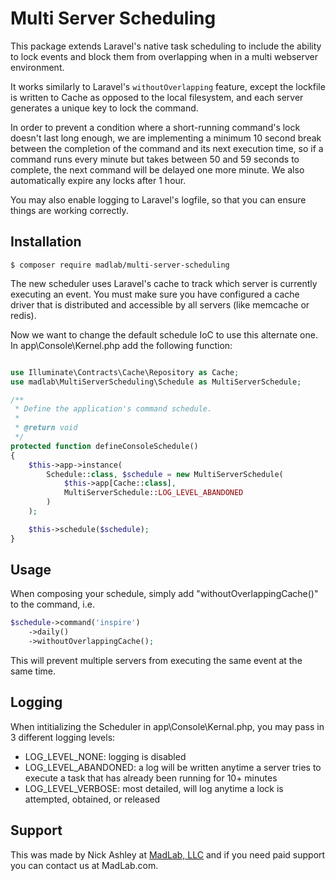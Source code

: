 # Multi Server Scheduling

This package extends Laravel's native task scheduling to include the ability to lock events and block them from overlapping when in a multi webserver environment.

It works similarly to Laravel's `withoutOverlapping` feature, except the lockfile is written to Cache as opposed to the local filesystem, and each server generates a unique key to lock the command.

In order to prevent a condition where a short-running command's lock doesn't last long enough, we are implementing a minimum 10 second break between the completion of the command and its next execution time, so if a command runs every minute but takes between 50 and 59 seconds to complete, the next command will be delayed one more minute. We also automatically expire any locks after 1 hour.

You may also enable logging to Laravel's logfile, so that you can ensure things are working correctly.

## Installation


```
$ composer require madlab/multi-server-scheduling
```

The new scheduler uses Laravel's cache to track which server is currently executing an event. You must make sure you have configured a cache driver that is distributed and accessible by all servers (like memcache or redis).

Now we want to change the default schedule IoC to use this alternate one.  In app\Console\Kernel.php add the following function:

```php

use Illuminate\Contracts\Cache\Repository as Cache;
use madlab\MultiServerScheduling\Schedule as MultiServerSchedule;

/**
 * Define the application's command schedule.
 *
 * @return void
 */
protected function defineConsoleSchedule()
{
	$this->app->instance(
		Schedule::class, $schedule = new MultiServerSchedule(
			$this->app[Cache::class],
			MultiServerSchedule::LOG_LEVEL_ABANDONED
		)
	);

    $this->schedule($schedule);
}
```

## Usage

When composing your schedule, simply add "withoutOverlappingCache()" to the command, i.e.

```php
$schedule->command('inspire')
    ->daily()
    ->withoutOverlappingCache();
```

This will prevent multiple servers from executing the same event at the same time.

## Logging

When intitializing the Scheduler in app\Console\Kernal.php, you may pass in 3 different logging levels:
- LOG_LEVEL_NONE: logging is disabled
- LOG_LEVEL_ABANDONED: a log will be written anytime a server tries to execute a task that has already been running for 10+ minutes
- LOG_LEVEL_VERBOSE: most detailed, will log anytime a lock is attempted, obtained, or released

## Support

This was made by Nick Ashley at [MadLab, LLC](http://www.madlab.com) and if you need paid support you can contact us at MadLab.com.
